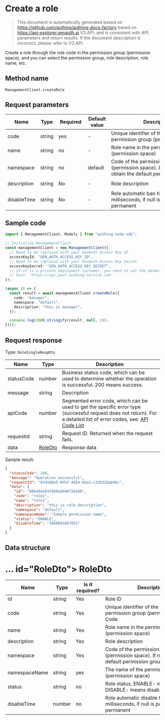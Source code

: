 # Create a role

<!--
Warning ⚠️:
Do not modify this document directly,
https://github.com/Authing/authing-docs-factory
Use this project to generate
-->

<LastUpdated />

> This document is automatically generated based on https://github.com/authing/authing-docs-factory based on https://api-explorer.genauth.ai V3 API, and is consistent with API parameters and return results. If the document description is incorrect, please refer to V3 API.

Create a role through the role code in the permission group (permission space), and you can select the permission group, role description, role name, etc.

## Method name

`ManagementClient.createRole`

## Request parameters

| Name        | Type   | <div style="width:80px">Required</div> | <div style="width:60px">Default value</div> | <div style="width:300px">Description</div>                                                           | <div style="width:200px">Sample value</div> |
| ----------- | ------ | -------------------------------------- | ------------------------------------------- | ---------------------------------------------------------------------------------------------------- | ------------------------------------------- |
| code        | string | yes                                    | -                                           | Unique identifier of the role in the permission group (permission space)                             | `manager`                                   |
| name        | string | no                                     | -                                           | Role name in the permission group (permission space)                                                 | `manager`                                   |
| namespace   | string | no                                     | default                                     | Code of the permission group (permission space). Do not pass to obtain the default permission group. | `default`                                   |
| description | string | No                                     | -                                           | Role description                                                                                     | `this is role manager description`          |
| disableTime | string | No                                     | -                                           | Role automatic ban time, in milliseconds, if null is passed, it means permanent                      | `1669881887852`                             |

## Sample code

```ts
import { ManagementClient, Models } from "authing-node-sdk";

// Initialize ManagementClient
const managementClient = new ManagementClient({
  // Need to be replaced with your GenAuth Access Key ID
  accessKeyId: "GEN_AUTH_ACCESS_KEY_ID",
  // Need to be replaced with your GenAuth Access Key Secret
  accessKeySecret: "GEN_AUTH_ACCESS_KEY_SECRET",
  // If it is a private deployment customer, you need to set the GenAuth service domain name
  // host: 'https://api.your-authing-service.com'
});

(async () => {
  const result = await managementClient.createRole({
    code: "manager",
    namespace: "default",
    description: "this is manager",
  });

  console.log(JSON.stringify(result, null, 2));
})();
```

## Request response

Type: `RoleSingleRespDto`

| Name       | Type                           | Description                                                                                                                                                                                                                                                                                                                                  |
| ---------- | ------------------------------ | -------------------------------------------------------------------------------------------------------------------------------------------------------------------------------------------------------------------------------------------------------------------------------------------------------------------------------------------- |
| statusCode | number                         | Business status code, which can be used to determine whether the operation is successful. 200 means success.                                                                                                                                                                                                                                 |
| message    | string                         | Description                                                                                                                                                                                                                                                                                                                                  |
| apiCode    | number                         | Segmented error code, which can be used to get the specific error type (successful request does not return). For a detailed list of error codes, see: [API Code List](https://api-explorer.genauth.ai/?tag=group/%E5%BC%80%E5%8F%91%E5%87%86%E5%A4%87#tag/%E5%BC%80%E5%8F%91%E5%87%86%E5%A4%87/%E9%94%99%E8%AF%AF%E5%A4%84%E7%90%86/apiCode) |
| requestId  | string                         | Request ID. Returned when the request fails.                                                                                                                                                                                                                                                                                                 |
| data       | <a href="#RoleDto">RoleDto</a> | Response data                                                                                                                                                                                                                                                                                                                                |

Sample result:

```json
{
  "statusCode": 200,
  "message": "Operation successful",
  "requestId": "934108e5-9fbf-4d24-8da1-c330328abd6c",
  "data": {
    "id": "60b49eb83fd80adb96f26e68",
    "code": "role1",
    "name": "role1",
    "description": "this is role description",
    "namespace": "default",
    "namespaceName": "Sample permission name",
    "status": "ENABLE",
    "disableTime": "1669881887852"
  }
}
```

## Data structure

# ... id="RoleDto"></a> RoleDto

| Name          | Type   | <div style="width:80px">Is it required?</div> | <div style="width:300px">Description</div>                                                                | <div style="width:200px">Example value</div> |
| ------------- | ------ | --------------------------------------------- | --------------------------------------------------------------------------------------------------------- | -------------------------------------------- |
| id            | string | Yes                                           | Role ID                                                                                                   | `60b49eb83fd80adb96f26e68`                   |
| code          | string | Yes                                           | Unique identifier of the role in the permission group (permission space) Code                             | `role1`                                      |
| name          | string | Yes                                           | Role name in the permission group (permission space)                                                      | `role1`                                      |
| description   | string | Yes                                           | Role description                                                                                          | `this is role description`                   |
| namespace     | string | Yes                                           | Code of the permission group (permission space). If not passed, the default permission group is obtained. | `default`                                    |
| namespaceName | string | yes                                           | The name of the permission group (permission space)                                                       | `Sample permission name`                     |
| status        | string | no                                            | Role status, ENABLE- means normal, DISABLE- means disabled                                                | `ENABLE`                                     |
| disableTime   | number | no                                            | Role automatic disable time, in milliseconds, if null is passed, it means permanent                       | `1669881887852`                              |
